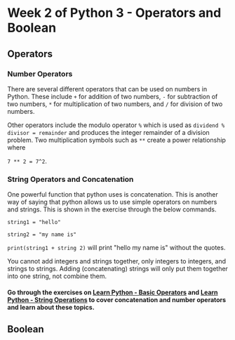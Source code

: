# Week 2 of Python 3 - Operators and Boolean

## Operators

### Number Operators

There are several different operators that can be used on numbers in Python. These include ```+``` for addition of two numbers, ```-``` for subtraction of two numbers, ```*``` for multiplication of two numbers, and ```/``` for division of two numbers. 

Other operators include the modulo operator ```%``` which is used as ```dividend % divisor = remainder``` and produces the integer remainder of a division problem. Two multiplication symbols such as ```**``` create a power relationship where 

```7 ** 2 = 7^2```.

### String Operators and Concatenation

One powerful function that python uses is concatenation. This is another way of saying that python allows us to use simple operators on numbers and strings. This is shown in the exercise through the below commands.

```string1 = "hello"```

```string2 = "my name is"```

```print(string1 + string 2)``` will print "hello my name is" without the quotes.

You cannot add integers and strings together, only integers to integers, and strings to strings. Adding (concatenating) strings will only put them together into one string, not combine them.

#### Go through the exercises on [Learn Python - Basic Operators](https://www.learnpython.org/en/Basic_Operators) and [Learn Python - String Operations](https://www.learnpython.org/en/Basic_String_Operations) to cover concatenation and number operators and learn about these topics.

## Boolean

